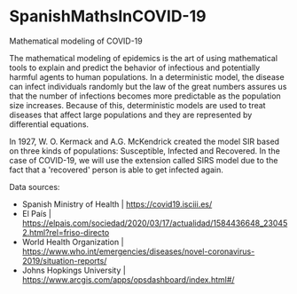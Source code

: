 # SpanishMathsInCOVID-19
Mathematical modeling of COVID-19

The mathematical modeling of epidemics is the art of using mathematical tools to explain and predict the behavior of infectious and potentially harmful agents to human populations. In a deterministic model, the disease can infect individuals randomly but the law of the great numbers assures us that the number of infections becomes more predictable as the population size increases. Because of this, deterministic models are used to treat diseases that affect large populations and they are represented by differential equations.

In 1927, W. O. Kermack and A.G. McKendrick created the model SIR based on three kinds of populations: Susceptible, Infected and Recovered. In the case of COVID-19, we will use the extension called SIRS model due to the fact that a 'recovered' person is able to get infected again.

Data sources:

- Spanish Ministry of Health | https://covid19.isciii.es/
- El País | https://elpais.com/sociedad/2020/03/17/actualidad/1584436648_230452.html?rel=friso-directo
- World Health Organization | https://www.who.int/emergencies/diseases/novel-coronavirus-2019/situation-reports/
- Johns Hopkings University | https://www.arcgis.com/apps/opsdashboard/index.html#/
